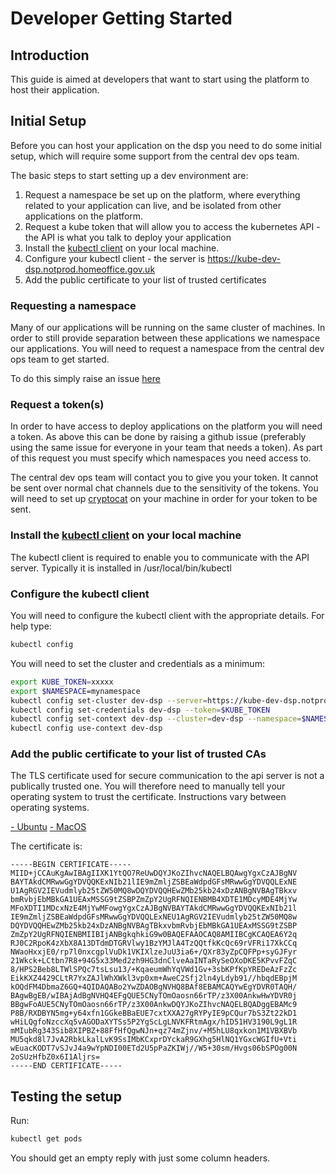 # Developer Getting Started

## Introduction
This guide is aimed at developers that want to start using the platform to host their application.

## Initial Setup
Before you can host your application on the dsp you need to do some initial setup, which will require some support from the central dev ops team.

The basic steps to start setting up a dev environment are:

 1. Request a namespace be set up on the platform, where everything related to your application can live, and be isolated from other applications on the platform.
 2. Request a kube token that will allow you to access the kubernetes API - the API is what you talk to deploy your application
 3. Install the [kubectl client](http://kubernetes.io/v1.0/docs/getting-started-guides/aws/kubectl.html) on your local machine. 
 4. Configure your kubectl client - the server is https://kube-dev-dsp.notprod.homeoffice.gov.uk
 5. Add the public certificate to your list of trusted certificates

### Requesting a namespace
Many of our applications will be running on the same cluster of machines. In order to still provide separation between these applications we namespace our applications. You will need to request a namespace from the central dev ops team to get started.

To do this simply raise an issue [here](https://github.com/UKHomeOffice/dsp/issues)

### Request a token(s)
In order to have access to deploy applications on the platform you will need a token. As above this can be done by raising a github issue (preferably using the same issue for everyone in your team that needs a token). As part of this request you must specify which namespaces you need access to.

The central dev ops team will contact you to give you your token. It cannot be sent over normal chat channels due to the sensitivity of the tokens. You will need to set up [cryptocat](https://crypto.cat/) on your machine in order for your token to be sent.

### Install the [kubectl client](http://kubernetes.io/v1.0/docs/getting-started-guides/aws/kubectl.html) on your local machine
The kubectl client is required to enable you to communicate with the API server. Typically it is installed in /usr/local/bin/kubectl

### Configure the kubectl client
You will need to configure the kubectl client with the appropriate details. For help type:
```bash
kubectl config
```
You will need to set the cluster and credentials as a minimum:
```bash
export KUBE_TOKEN=xxxxx
export $NAMESPACE=mynamespace
kubectl config set-cluster dev-dsp --server=https://kube-dev-dsp.notprod.homeoffice.gov.uk
kubectl config set-credentials dev-dsp --token=$KUBE_TOKEN
kubectl config set-context dev-dsp --cluster=dev-dsp --namespace=$NAMESPACE --user=dev-dsp
kubectl config use-context dev-dsp
```
### Add the public certificate to your list of trusted CAs
The TLS certificate used for secure communication to the api server is not a publically trusted one. You will therefore need to manually tell your operating system to trust the certificate. Instructions vary between operating systems.

[ - Ubuntu](http://manpages.ubuntu.com/manpages/precise/man8/update-ca-certificates.8.html)
[ - MacOS](http://kb.kerio.com/product/kerio-connect/server-configuration/ssl-certificates/adding-trusted-root-certificates-to-the-server-1605.html)

The certificate is:
```
-----BEGIN CERTIFICATE-----
MIID+jCCAuKgAwIBAgIIXK1YtQO7ReUwDQYJKoZIhvcNAQELBQAwgYgxCzAJBgNV
BAYTAkdCMRwwGgYDVQQKExNIb21lIE9mZmljZSBEaWdpdGFsMRwwGgYDVQQLExNE
U1AgRGV2IEVudmlyb25tZW50MQ8wDQYDVQQHEwZMb25kb24xDzANBgNVBAgTBkxv
bmRvbjEbMBkGA1UEAxMSSG9tZSBPZmZpY2UgRFNQIENBMB4XDTE1MDcyMDE4MjYw
MFoXDTI1MDcxNzE4MjYwMFowgYgxCzAJBgNVBAYTAkdCMRwwGgYDVQQKExNIb21l
IE9mZmljZSBEaWdpdGFsMRwwGgYDVQQLExNEU1AgRGV2IEVudmlyb25tZW50MQ8w
DQYDVQQHEwZMb25kb24xDzANBgNVBAgTBkxvbmRvbjEbMBkGA1UEAxMSSG9tZSBP
ZmZpY2UgRFNQIENBMIIBIjANBgkqhkiG9w0BAQEFAAOCAQ8AMIIBCgKCAQEA6Y2q
RJ0C2RpoK4zXbX8A13DTdmDTGRVlwy1BzYMJlA4TzQQtfkKcQc69rVFRi17XkCCq
NWaoHxxjE0/rp7l0nxcgplVuDk1VKIXlzeJuU3ia6+/QXr83yZpCQFPp+syGJFyr
21Wkck+LCtbn7R8+94G5x33Med2zh9HG3dnClveAaINTaRySeOXoDKE5KPvvFZqC
8/HPS2Beb8LTWlSPQc7tsLsu13/+KqaeumWhYqVWd1Gv+3sbKPfKpYREDeAzFzZc
EikKXZ4429CLtR7YxZAJlWhXWkl3vp0xm+AweC2Sfj2ln4yLdyb91//hbqdEBpjM
kOQdFM4DbmaZ6GQ+4QIDAQABo2YwZDAOBgNVHQ8BAf8EBAMCAQYwEgYDVR0TAQH/
BAgwBgEB/wIBAjAdBgNVHQ4EFgQUE5CNyTOmOaosn66rTP/z3X00AnkwHwYDVR0j
BBgwFoAUE5CNyTOmOaosn66rTP/z3X00AnkwDQYJKoZIhvcNAQELBQADggEBAMc9
P8B/RXDBYN5mg+y64xfn1GGkeBBaEUE7cxtXXA27gRYPyIE9pCQur7bS3Zt22kD1
wHiLQgfoNzccXq5vAGODaXYTSs5P2YgScLgLNVKFRtmAgx/hID51HV3190L9gL1R
mMIubRg343Sib8XIPBZ+88FfHfQgwNJn+qz74mZjnv/+M5hLU8qxkon1M1VBXBVb
MU5qkd8l7JvA2RbkLkalLvK9SsIMbKCxprDYckaR9GXhg5HlNQ1YGxcWGIfU+Vti
wEuacKODT7vSJvJ4a9wYpNDI00ETd2U5pPaZKIWj//W5+30sm/Hvgs06bSPOg00N
2oSUzHfbZ0x6I1Aljrs=
-----END CERTIFICATE-----
```

## Testing the setup
Run:
```bash
kubectl get pods
```
You should get an empty reply with just some column headers.
